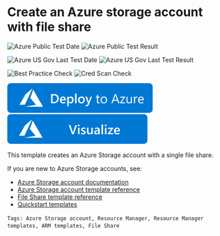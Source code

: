 # Create an Azure storage account with file share

![Azure Public Test Date](https://azurequickstartsservice.blob.core.windows.net/badges/101-storage-file-share/PublicLastTestDate.svg)
![Azure Public Test Result](https://azurequickstartsservice.blob.core.windows.net/badges/101-storage-file-share/PublicDeployment.svg)

![Azure US Gov Last Test Date](https://azurequickstartsservice.blob.core.windows.net/badges/101-storage-file-share/FairfaxLastTestDate.svg)
![Azure US Gov Last Test Result](https://azurequickstartsservice.blob.core.windows.net/badges/101-storage-file-share/FairfaxDeployment.svg)

![Best Practice Check](https://azurequickstartsservice.blob.core.windows.net/badges/101-storage-file-share/BestPracticeResult.svg)
![Cred Scan Check](https://azurequickstartsservice.blob.core.windows.net/badges/101-storage-file-share/CredScanResult.svg)

[![Deploy To Azure](https://raw.githubusercontent.com/Azure/azure-quickstart-templates/master/1-CONTRIBUTION-GUIDE/images/deploytoazure.svg?sanitize=true)](https://portal.azure.com/#create/Microsoft.Template/uri/https%3A%2F%2Fraw.githubusercontent.com%2FAzure%2Fazure-quickstart-templates%2Fmaster%2F101-storage-file-share%2Fazuredeploy.json)
[![Visualize](https://raw.githubusercontent.com/Azure/azure-quickstart-templates/master/1-CONTRIBUTION-GUIDE/images/visualizebutton.svg?sanitize=true)](http://armviz.io/#/?load=https%3A%2F%2Fraw.githubusercontent.com%2FAzure%2Fazure-quickstart-templates%2Fmaster%2F101-storage-file-share%2Fazuredeploy.json)

This template creates an Azure Storage account with a single file share.

If you are new to Azure Storage accounts, see:

- [Azure Storage account documentation](http://azure.microsoft.com/documentation/articles/storage-create-storage-account/)
- [Azure Storage account template reference](https://docs.microsoft.com/azure/templates/microsoft.storage/allversions)
- [File Share template reference](https://docs.microsoft.com/en-us/azure/templates/microsoft.storage/2019-04-01/storageaccounts/fileservices/shares)
- [Quickstart templates](https://azure.microsoft.com/resources/templates/?resourceType=Microsoft.Storage&pageNumber=1&sort=Popular)

`Tags: Azure Storage account, Resource Manager, Resource Manager templates, ARM templates, File Share`
